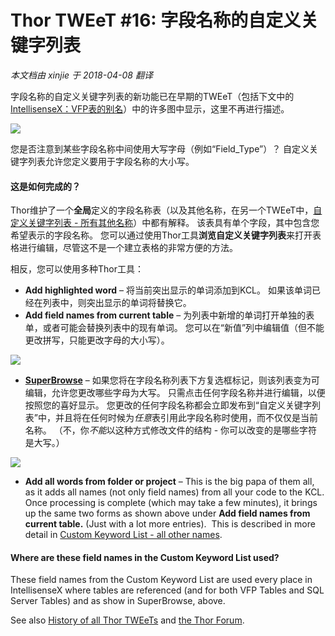 ﻿Thor TWEeT #16: 字段名称的自定义关键字列表
===
_本文档由 xinjie 于 2018-04-08 翻译_

字段名称的自定义关键字列表的新功能已在早期的TWEeT（包括下文中的[IntellisenseX：VFP表的别名](Tweet_11.md)）中的许多图中显示，这里不再进行描述。

![](Images/Tweet16a.png)

您是否注意到某些字段名称中间使用大写字母（例如“Field_Type”）？ 自定义关键字列表允许您定义要用于字段名称的大小写。

#### 这是如何完成的？

Thor维护了一个**全局**定义的字段名称表（以及其他名称，在另一个TWEeT中，[自定义关键字列表 - 所有其他名称](Tweet_19.md)）中都有解释。 该表具有单个字段，其中包含您希望表示的字段名称。 您可以通过使用Thor工具**浏览自定义关键字列表**来打开表格进行编辑，尽管这不是一个建立表格的非常方便的方法。

相反，您可以使用多种Thor工具：

*   **Add highlighted word** – 将当前突出显示的单词添加到KCL。 如果该单词已经在列表中，则突出显示的单词将替换它。
*   **Add field names from current table** – 为列表中新增的单词打开单独的表单，或者可能会替换列表中的现有单词。 您可以在“新值”列中编辑值（但不能更改拼写，只能更改字母的大小写）。

![](Images/Tweet16b.png)

*   [**SuperBrowse**](../Thor_superbrowse.md) – 如果您将在字段名称列表下方复选框标记，则该列表变为可编辑，允许您更改哪些字母为大写。 只需点击任何字段名称并进行编辑，以便按照您的喜好显示。 您更改的任何字段名称都会立即发布到“自定义关键字列表”中，并且将在任何时候为*任意*表引用此字段名称时使用，而不仅仅是当前名称。 （不，你*不能*以这种方式修改文件的结构 - 你可以改变的是哪些字符是大写。）

![](Images/Tweet16c.png)

*   **Add all words from folder or project** – This is the big papa of them all, as it adds all names (not only field names) from all your code to the KCL. Once processing is complete (which may take a few minutes), it brings up the same two forms as shown above under **Add field names from current table.** (Just with a lot more entries).  This is described in more detail in [Custom Keyword List - all other names](Tweet_19.md).

#### Where are these field names in the Custom Keyword List used?

These field names from the Custom Keyword List are used every place in IntellisenseX where tables are referenced (and for both VFP Tables and SQL Server Tables) and as show in SuperBrowse, above.

See also [History of all Thor TWEeTs](../TWEeTs.md) and [the Thor Forum](https://groups.google.com/forum/?fromgroups#!forum/FoxProThor).
